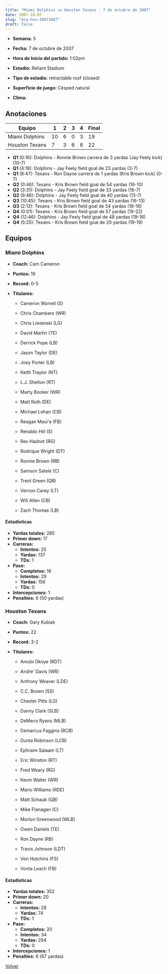```yaml
---
title: "Miami Dolphins vs Houston Texans - 7 de octubre de 2007"
date: 2007-10-07
slug: "mia-hou-20071007"
draft: false
---
```


* **Semana:** 5
* **Fecha:** 7 de octubre de 2007

* **Hora de Inicio del partido:** 1:02pm
* **Estadio:** Reliant Stadium
* **Tipo de estadio:** retractable roof (closed)
* **Superficie de juego:** Césped natural
* **Clima:** 





## Anotaciones
| Equipo | 1 | 2 | 3 | 4 | Final |
|--------|---|---|---|---|-------|
| Miami Dolphins  | 10 | 6 | 0 | 3  | 19 |
| Houston Texans  | 7 | 3 | 6 | 6  | 22 |
* **Q1** (0:16): Dolphins - Ronnie Brown carrera de 3 yardas (Jay Feely kick) (10-7)
* **Q1** (4:18): Dolphins - Jay Feely field goal de 23 yardas (3-7)
* **Q1** (8:47): Texans - Ron Dayne carrera de 1 yardas (Kris Brown kick) (0-7)
* **Q2** (0:46): Texans - Kris Brown field goal de 54 yardas (16-10)
* **Q2** (3:31): Dolphins - Jay Feely field goal de 33 yardas (16-7)
* **Q2** (9:46): Dolphins - Jay Feely field goal de 40 yardas (13-7)
* **Q3** (10:45): Texans - Kris Brown field goal de 43 yardas (16-13)
* **Q3** (2:12): Texans - Kris Brown field goal de 54 yardas (16-16)
* **Q4** (0:01): Texans - Kris Brown field goal de 57 yardas (19-22)
* **Q4** (12:46): Dolphins - Jay Feely field goal de 48 yardas (19-16)
* **Q4** (5:25): Texans - Kris Brown field goal de 20 yardas (19-19)


## Equipos


### Miami Dolphins
* **Coach:** Cam Cameron
* **Puntos:** 19
* **Record:** 0-5
* **Titulares:** 

  * Cameron Worrell (S) 

  * Chris Chambers (WR) 

  * Chris Liwienski (LG) 

  * David Martin (TE) 

  * Derrick Pope (LB) 

  * Jason Taylor (DE) 

  * Joey Porter (LB) 

  * Keith Traylor (NT) 

  * L.J. Shelton (RT) 

  * Marty Booker (WR) 

  * Matt Roth (DE) 

  * Michael Lehan (CB) 

  * Reagan Maui'a (FB) 

  * Renaldo Hill (S) 

  * Rex Hadnot (RG) 

  * Rodrique Wright (DT) 

  * Ronnie Brown (RB) 

  * Samson Satele (C) 

  * Trent Green (QB) 

  * Vernon Carey (LT) 

  * Will Allen (CB) 

  * Zach Thomas (LB) 

#### Estadísticas
* **Yardas totales:** 285
* **Primer down:** 17
* **Carreras:**
  * **Intentos:** 25
  * **Yardas:** 137
  * **TDs:** 1
* **Pase:**
  * **Completos:** 16
  * **Intentos:** 29
  * **Yardas:** 156
  * **TDs:** 0
* **Intercepciones:** 1
* **Penalties:** 6 (50 yardas)

### Houston Texans
* **Coach:** Gary Kubiak
* **Puntos:** 22
* **Record:** 3-2
* **Titulares:** 

  * Amobi Okoye (RDT) 

  * Andre' Davis (WR) 

  * Anthony Weaver (LDE) 

  * C.C. Brown (SS) 

  * Chester Pitts (LG) 

  * Danny Clark (SLB) 

  * DeMeco Ryans (MLB) 

  * Demarcus Faggins (RCB) 

  * Dunta Robinson (LCB) 

  * Ephraim Salaam (LT) 

  * Eric Winston (RT) 

  * Fred Weary (RG) 

  * Kevin Walter (WR) 

  * Mario Williams (RDE) 

  * Matt Schaub (QB) 

  * Mike Flanagan (C) 

  * Morlon Greenwood (WLB) 

  * Owen Daniels (TE) 

  * Ron Dayne (RB) 

  * Travis Johnson (LDT) 

  * Von Hutchins (FS) 

  * Vonta Leach (FB) 

#### Estadísticas
* **Yardas totales:** 352
* **Primer down:** 20
* **Carreras:**
  * **Intentos:** 28
  * **Yardas:** 74
  * **TDs:** 1
* **Pase:**
  * **Completos:** 20
  * **Intentos:** 34
  * **Yardas:** 294
  * **TDs:** 0
* **Intercepciones:** 1
* **Penalties:** 6 (67 yardas)


[Volver](/historia/2007)
